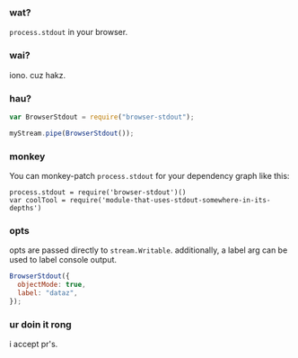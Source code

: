 ### wat?

`process.stdout` in your browser.

### wai?

iono. cuz hakz.

### hau?

```js
var BrowserStdout = require("browser-stdout");

myStream.pipe(BrowserStdout());
```

### monkey

You can monkey-patch `process.stdout` for your dependency graph like this:

```
process.stdout = require('browser-stdout')()
var coolTool = require('module-that-uses-stdout-somewhere-in-its-depths')
```

### opts

opts are passed directly to `stream.Writable`.
additionally, a label arg can be used to label console output.

```js
BrowserStdout({
  objectMode: true,
  label: "dataz",
});
```

### ur doin it rong

i accept pr's.
